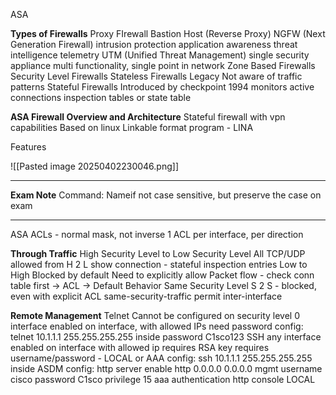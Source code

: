ASA

**Types of Firewalls**
Proxy FIrewall
Bastion Host (Reverse Proxy)
NGFW (Next Generation Firewall)
	intrusion protection
	application awareness
	threat intelligence
	telemetry
UTM (Unified Threat Management)
	single security appliance
	multi functionality, single point in network
Zone Based Firewalls
Security Level Firewalls
Stateless Firewalls
	Legacy
	Not aware of traffic patterns
Stateful Firewalls
	Introduced by checkpoint 1994
	monitors active connections
	inspection tables or state table

**ASA Firewall Overview and Architecture**
Stateful firewall with vpn capabilities
Based on linux
Linkable format program - LINA

Features

![[Pasted image 20250402230046.png]]

---

**Exam Note**
Command: Nameif
	not case sensitive, but preserve the case on exam

---

ASA ACLs - normal mask, not inverse
1 ACL per interface, per direction

**Through Traffic**
High Security Level to Low Security Level
	All TCP/UDP allowed from H 2 L
	show connection - stateful inspection entries
Low to High
	Blocked by default
	Need to explicitly allow
	Packet flow - check conn table first -> ACL -> Default Behavior
Same Security Level
	S 2 S - blocked, even with explicit ACL
	same-security-traffic permit inter-interface

**Remote Management**
Telnet
	Cannot be configured on security level 0 interface
	enabled on interface, with allowed IPs
	need password
	config:
		telnet 10.1.1.1 255.255.255.255 inside
		password C1sco123
SSH
	any interface
	enabled on interface with allowed ip
	requires RSA key
	requires username/password - LOCAL or AAA
	config:
		ssh 10.1.1.1 255.255.255.255 inside
ASDM
	config:
		http server enable
		http 0.0.0.0 0.0.0.0 mgmt
		username cisco password C1sco privilege 15
		aaa authentication http console LOCAL
	